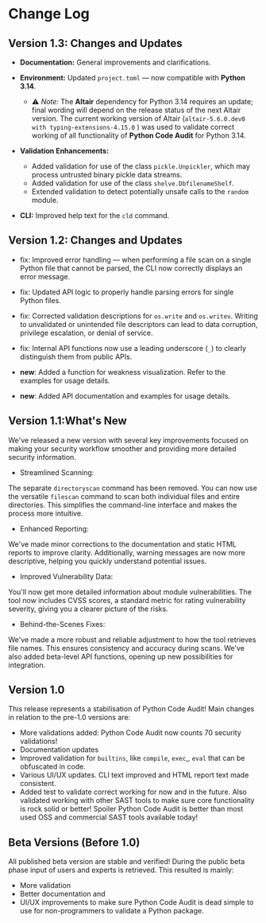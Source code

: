# Change Log




## Version 1.3: Changes and Updates


* **Documentation:** General improvements and clarifications.
* **Environment:** Updated `project.toml` — now compatible with **Python 3.14**.

  * ⚠️ *Note:* The **Altair** dependency for Python 3.14 requires an update; final wording will depend on the release status of the next Altair version. The current working version of Altair (`altair-5.6.0.dev0 with typing-extensions-4.15.0` ) was used to validate correct working of all functionality of **Python Code Audit** for Python 3.14.

* **Validation Enhancements:**

  * Added validation for use of the class `pickle.Unpickler`, which may process untrusted binary pickle data streams.
  * Added validation for use of the class `shelve.DbfilenameShelf`.
  * Extended validation to detect potentially unsafe calls to the `random` module.

* **CLI:** Improved help text for the `cld` command.



## Version 1.2: Changes and Updates

* fix: Improved error handling — when performing a file scan on a single Python file that cannot be parsed, the CLI now correctly displays an error message.

* fix: Updated API logic to properly handle parsing errors for single Python files.

* fix: Corrected validation descriptions for `os.write` and `os.writev`. Writing to unvalidated or unintended file descriptors can lead to data corruption, privilege escalation, or denial of service.

* fix: Internal API functions now use a leading underscore (`_`) to clearly distinguish them from public APIs.

* **new**: Added a function for weakness visualization. Refer to the examples for usage details.

* **new**: Added API documentation and examples for usage details.


## Version 1.1:What's New

We've released a new version with several key improvements focused on making your security workflow smoother and providing more detailed security information.

* Streamlined Scanning:

The separate `directoryscan` command has been removed. You can now use the versatile `filescan` command to scan both individual files and entire directories. This simplifies the command-line interface and makes the process more intuitive.

* Enhanced Reporting:

We've made minor corrections to the documentation and static HTML reports to improve clarity. Additionally, warning messages are now more descriptive, helping you quickly understand potential issues.

* Improved Vulnerability Data:

You'll now get more detailed information about module vulnerabilities. The tool now includes CVSS scores, a standard metric for rating vulnerability severity, giving you a clearer picture of the risks.

* Behind-the-Scenes Fixes:

We've made a more robust and reliable adjustment to how the tool retrieves file names. This ensures consistency and accuracy during scans. We've also added beta-level API functions, opening up new possibilities for integration.



## Version 1.0

This release represents a stabilisation of Python Code Audit!
Main changes in relation to the pre-1.0 versions are:
* More validations added: Python Code Audit now counts 70 security validations!
* Documentation updates
* Improved validation for `builtins`, like `compile`, `exec`,, `eval` that can be obfuscated in code. 
* Various UI/UX updates. CLI text improved and HTML report text made consistent. 
* Added test to validate correct working for now and in the future. Also validated working with other SAST tools to make sure core functionality is rock solid or better! Spoiler Python Code Audit is better than most used OSS and commercial SAST tools available today!


## Beta Versions (Before 1.0)

All published beta version are stable and verified!
During the public beta phase input of users and experts is retrieved. 
This resulted is mainly:
* More validation
* Better documentation and
* UI/UX improvements to make sure Python Code Audit is dead simple to use for non-programmers to validate a Python package.

